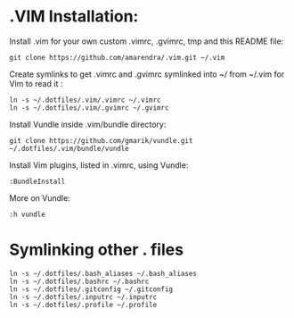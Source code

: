 .VIM Installation:
=============


Install .vim for your own custom .vimrc, .gvimrc, tmp and this README file: 

    git clone https://github.com/amarendra/.vim.git ~/.vim    

Create symlinks to get .vimrc and .gvimrc symlinked into ~/ from ~/.vim for Vim to read it :
	
	ln -s ~/.dotfiles/.vim/.vimrc ~/.vimrc
	ln -s ~/.dotfiles/.vim/.gvimrc ~/.gvimrc 

Install Vundle inside .vim/bundle directory:

    git clone https://github.com/gmarik/vundle.git ~/.dotfiles/.vim/bundle/vundle

Install Vim plugins, listed in .vimrc, using Vundle:

    :BundleInstall

More on Vundle:

    :h vundle



Symlinking other . files
========================

    ln -s ~/.dotfiles/.bash_aliases ~/.bash_aliases
    ln -s ~/.dotfiles/.bashrc ~/.bashrc
    ln -s ~/.dotfiles/.gitconfig ~/.gitconfig
    ln -s ~/.dotfiles/.inputrc ~/.inputrc
    ln -s ~/.dotfiles/.profile ~/.profile
